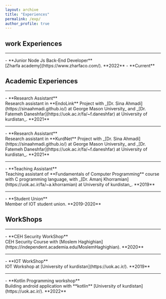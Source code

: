 ```yaml
---
layout: archive
title: "Experiences"
permalink: /exp/
author_profile: true
---
```


## work Experiences

<hr style="height:2px;border-width:0;color:gray;background-color:gray">
- **Junior Node Js Back-End Developer**<br>
 [Zharfa academy](https://www.zharfaco.com/).  **2022** - **Current**
<br>

## Academic Experiences

<hr style="height:2px;border-width:0;color:gray;background-color:gray">
- **Research Assistant**<br>
 Research assistant in **EndoLink** Project with _[Dr. Sina Ahmadi](https://sinaahmadi.github.io/) at George Mason University_ and _[Dr. Fatemeh Daneshfar](https://uok.ac.ir/fa/~f.daneshfar) at University of kurdistan_. **2021**
<br>
<hr>
- **Research Assistant**<br>
 Research assistant in **KurdNet** Project with _[Dr. Sina Ahmadi](https://sinaahmadi.github.io/) at George Mason University_ and _[Dr. Fatemeh Daneshfar](https://uok.ac.ir/fa/~f.daneshfar) at University of kurdistan_. **2021**
<br>
<hr>
- **Teaching Assistant**<br>
 Teaching assistant of **Fundamentals of Computer Programming** course with C programming language, with _[Dr. Amanj Khorramian](https://uok.ac.ir/fa/~a.khorramian) at University of kurdistan_. **2019**
<br>
<hr>
- **Student Union**<br>
 Member of IOT student union. **2019-2020**

## WorkShops

<hr style="height:2px;border-width:0;color:gray;background-color:gray">
- **CEH Security WorkShop**<br>
 CEH Security Course with [Moslem Haghighian](https://independent.academia.edu/MoslemHaghighian).  **2020**
<br>
<hr>
- **IOT WorkShop**<br>
IOT Workshop at [University of kurdistan](https://uok.ac.ir/).  **2019**
<br>
<hr>
- **Kotlin Programming workshop**<br>
Building android application with **kotlin** [University of kurdistan](https://uok.ac.ir/).  **2022**
<br>
